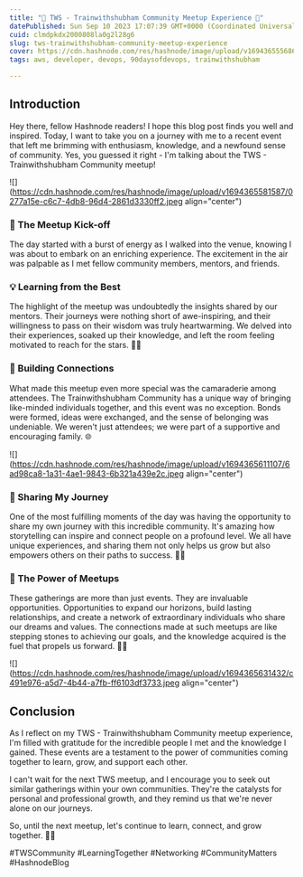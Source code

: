 ```yaml
---
title: "🌟 TWS - Trainwithshubham Community Meetup Experience 🌟"
datePublished: Sun Sep 10 2023 17:07:39 GMT+0000 (Coordinated Universal Time)
cuid: clmdpkdx2000808la0g2l28g6
slug: tws-trainwithshubham-community-meetup-experience
cover: https://cdn.hashnode.com/res/hashnode/image/upload/v1694365556865/8699d62a-cac9-4f4c-b046-1e2e6a2b022a.jpeg
tags: aws, developer, devops, 90daysofdevops, trainwithshubham

---
```


## Introduction

Hey there, fellow Hashnode readers! I hope this blog post finds you well and inspired. Today, I want to take you on a journey with me to a recent event that left me brimming with enthusiasm, knowledge, and a newfound sense of community. Yes, you guessed it right - I'm talking about the TWS - Trainwithshubham Community meetup!

![](https://cdn.hashnode.com/res/hashnode/image/upload/v1694365581587/0277a15e-c6c7-4db8-96d4-2861d3330ff2.jpeg align="center")

### 🚀 The Meetup Kick-off

The day started with a burst of energy as I walked into the venue, knowing I was about to embark on an enriching experience. The excitement in the air was palpable as I met fellow community members, mentors, and friends.

### 💡 Learning from the Best

The highlight of the meetup was undoubtedly the insights shared by our mentors. Their journeys were nothing short of awe-inspiring, and their willingness to pass on their wisdom was truly heartwarming. We delved into their experiences, soaked up their knowledge, and left the room feeling motivated to reach for the stars. 🧠💡

### 🤝 Building Connections

What made this meetup even more special was the camaraderie among attendees. The Trainwithshubham Community has a unique way of bringing like-minded individuals together, and this event was no exception. Bonds were formed, ideas were exchanged, and the sense of belonging was undeniable. We weren't just attendees; we were part of a supportive and encouraging family. 🌐

![](https://cdn.hashnode.com/res/hashnode/image/upload/v1694365611107/6ad98ca8-1a31-4ae1-9843-6b321a439e2c.jpeg align="center")

### 📖 Sharing My Journey

One of the most fulfilling moments of the day was having the opportunity to share my own journey with this incredible community. It's amazing how storytelling can inspire and connect people on a profound level. We all have unique experiences, and sharing them not only helps us grow but also empowers others on their paths to success. 📖💬

### 🌟 The Power of Meetups

These gatherings are more than just events. They are invaluable opportunities. Opportunities to expand our horizons, build lasting relationships, and create a network of extraordinary individuals who share our dreams and values. The connections made at such meetups are like stepping stones to achieving our goals, and the knowledge acquired is the fuel that propels us forward. 💪🌟

![](https://cdn.hashnode.com/res/hashnode/image/upload/v1694365631432/c491e976-a5d7-4b44-a7fb-ff6103df3733.jpeg align="center")

## Conclusion

As I reflect on my TWS - Trainwithshubham Community meetup experience, I'm filled with gratitude for the incredible people I met and the knowledge I gained. These events are a testament to the power of communities coming together to learn, grow, and support each other.

I can't wait for the next TWS meetup, and I encourage you to seek out similar gatherings within your own communities. They're the catalysts for personal and professional growth, and they remind us that we're never alone on our journeys.

So, until the next meetup, let's continue to learn, connect, and grow together. 🚀💫

#TWSCommunity #LearningTogether #Networking #CommunityMatters #HashnodeBlog
